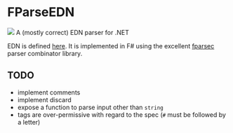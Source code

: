 # FParseEDN
![](https://github.com/mrcirillo/FParseEDN/workflows/dotnet-core/badge.svg)
A (mostly correct) EDN parser for .NET

EDN is defined [here](https://github.com/edn-format/edn).
It is implemented in F# using the excellent [fparsec](https://github.com/stephan-tolksdorf/fparsec) parser combinator library.

## TODO
- implement comments
- implement discard
- expose a function to parse input other than `string`
- tags are over-permissive with regard to the spec (`#` must be followed by a letter)

